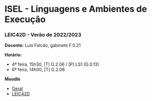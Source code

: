 # ISEL - Linguagens e Ambientes de Execução
### LEIC42D - Verão de 2022/2023

**Docente:** Luís Falcão, gabinete F.0.21

**Horário:**
 - 4ª feira, 15h30, [T] G.2.06 / [P] LS1 (G.0.13)
 - 6ª feira, 14h00, [T] G.2.06
 
**Moodle**
 - [Geral](https://2223moodle.isel.pt/course/view.php?id=6632)
 - [LEIC42D](https://2223moodle.isel.pt/course/view.php?id=6635)
